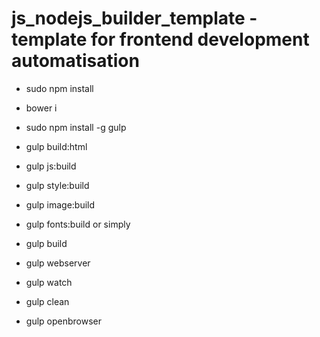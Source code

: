 # js_nodejs_builder_template - template for frontend development automatisation

* sudo npm install
* bower i
* sudo npm install -g gulp

* gulp build:html
* gulp js:build
* gulp style:build
* gulp image:build
* gulp fonts:build
or simply
* gulp build

* gulp webserver
* gulp watch
* gulp clean
* gulp openbrowser